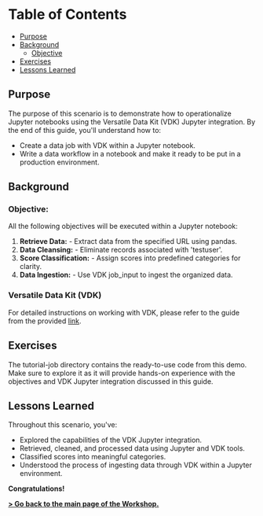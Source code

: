 # Table of Contents
- [Purpose](#purpose)
- [Background](#background)
    * [Objective](#objective)
- [Exercises](#exercises)
- [Lessons Learned](#lessons-learned)

## Purpose

The purpose of this scenario is to demonstrate how to operationalize Jupyter notebooks using the Versatile Data Kit (VDK) Jupyter integration. By the end of this guide, you'll understand how to:
* Create a data job with VDK within a Jupyter notebook.
* Write a data workflow in a notebook and make it ready to be put in a production environment.

## Background
### Objective:

All the following objectives will be executed within a Jupyter notebook:

1. **Retrieve Data:** - Extract data from the specified URL using pandas.
2. **Data Cleansing:**  - Eliminate records associated with 'testuser'.
3. **Score Classification:** - Assign scores into predefined categories for clarity.
4. **Data Ingestion:** - Use VDK job_input to ingest the organized data.

### Versatile Data Kit (VDK)
For detailed instructions on working with VDK, please refer to the guide from the provided [link](/getting-started.ipynb).

## Exercises

The tutorial-job directory contains the ready-to-use code from this demo. Make sure to explore it as it will provide hands-on experience with the objectives and VDK Jupyter integration discussed in this guide.

## Lessons Learned
Throughout this scenario, you've:
* Explored the capabilities of the VDK Jupyter integration.
* Retrieved, cleaned, and processed data using Jupyter and VDK tools.
* Classified scores into meaningful categories.
* Understood the process of ingesting data through VDK within a Jupyter environment.

**Congratulations!**

**[> Go back to the main page of the Workshop.](https://github.com/vmware/versatile-data-kit/tree/main/events/jupyter-vmware-explore)**
